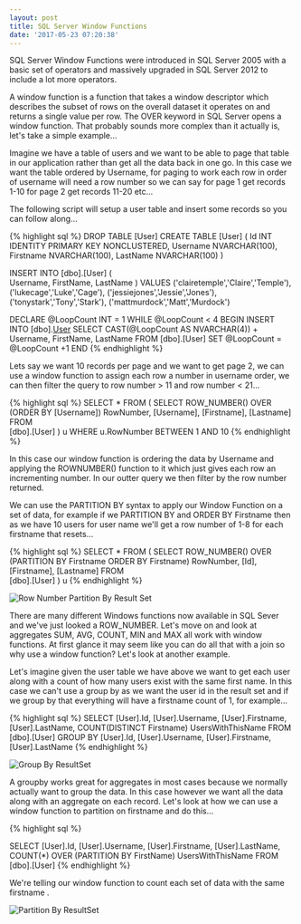 ```yaml
---
layout: post
title: SQL Server Window Functions
date: '2017-05-23 07:20:38'
---
```

SQL Server Window Functions were introduced in SQL Server 2005 with a basic set of operators and massively upgraded in SQL Server 2012 to include a lot more operators.

A window function is a function that takes a window descriptor which describes the subset of rows on the overall dataset it operates on and returns a single value per row. The OVER keyword in SQL Server opens a window function. That probably sounds more complex than it actually is, let's take a simple example...

Imagine we have a table of users and we want to be able to page that table in our application rather than get all the data back in one go. In this case we want the table ordered by Username, for paging to work each row in order of username will need a row number so we can say for page 1 get records 1-10 for page 2 get records 11-20 etc...

The following script will setup a user table and insert some records so you can follow along...

{% highlight sql %}
DROP TABLE [User]
CREATE TABLE [User]
(
    Id INT IDENTITY PRIMARY KEY NONCLUSTERED,
    Username NVARCHAR(100),
    Firstname NVARCHAR(100),
    LastName NVARCHAR(100)
)

INSERT INTO [dbo].[User]
    ( 	
    Username,
    FirstName,
    LastName
	)
VALUES
    ('clairetemple','Claire','Temple'),
    ('lukecage','Luke','Cage'),
    ('jessiejones','Jessie','Jones'),
    ('tonystark','Tony','Stark'),
    ('mattmurdock','Matt','Murdock')

DECLARE @LoopCount INT = 1
WHILE @LoopCount < 4
    BEGIN
    INSERT INTO [dbo].[User](Username,FirstName,LastName)
    SELECT 
        CAST(@LoopCount AS NVARCHAR(4)) + Username,
        FirstName,
        LastName 
    FROM [dbo].[User]
    SET @LoopCount = @LoopCount +1
    END
{% endhighlight %}

Lets say we want 10 records per page and we want to get page 2, we can use a window function to assign each row a number in username order, we can then filter the query to row number > 11 and row number < 21...

{% highlight sql %}
SELECT * FROM 
    (
    SELECT
        ROW_NUMBER() OVER (ORDER BY [Username]) RowNumber,
        [Username],
        [Firstname],
        [Lastname]
    FROM 	
        [dbo].[User]
    ) u
WHERE 
    u.RowNumber BETWEEN 1 AND 10
{% endhighlight %}

In this case our window function is ordering the data by Username and applying the ROWNUMBER() function to it which just gives each row an incrementing number. In our outter query we then filter by the row number returned.

We can use the PARTITION BY syntax to apply our Window Function on a set of data, for example if we PARTITION BY and ORDER BY Firstname then as we have 10 users for user name we'll get a row number of 1-8 for each firstname that resets...

{% highlight sql %}
SELECT * FROM 
    (
    SELECT
        ROW_NUMBER() OVER (PARTITION BY Firstname ORDER BY Firstname) RowNumber,
        [Id],
        [Firstname],
        [Lastname]
    FROM 	
        [dbo].[User]
    ) u
{% endhighlight %}

![Row Number Partition By Result Set]({{site.url}}/content/images/2017-window-functions/rownumber-partition.JPG)

There are many different Windows functions now available in SQL Sever and we've just looked a ROW_NUMBER. Let's move on and look at aggregates SUM, AVG, COUNT, MIN and MAX all work with window functions. At first glance it may seem like you can do all that with a join so why use a window function? Let's look at another example.

Let's imagine given the user table we have above we want to get each user along with a count of how many users exist with the same first name. In this case we can't use a group by as we want the user id in the result set and if we group by that everything will have a firstname count of 1, for example...

{% highlight sql %}
SELECT
    [User].Id,
    [User].Username,
    [User].Firstname,
    [User].LastName,
    COUNT(DISTINCT Firstname) UsersWithThisName
FROM
    [dbo].[User]
GROUP BY
    [User].Id,
    [User].Username,
    [User].Firstname,
    [User].LastName
{% endhighlight %}

![Group By ResultSet]({{site.url}}/content/images/2017-window-functions/groupby.JPG)

A groupby works great for aggregates in most cases because we normally actually want to group the data. In this case however we want all the data along with an aggregate on each record. Let's look at how we can use a window function to partition on firstname and do this...

{% highlight sql %}

SELECT
    [User].Id,
    [User].Username,
    [User].Firstname,
    [User].LastName,
    COUNT(*) OVER (PARTITION BY FirstName) UsersWithThisName
FROM
    [dbo].[User]
{% endhighlight %}

We're telling our window function to count each set of data with the same firstname .

![Partition By ResultSet]({{site.url}}/content/images/2017-window-functions/partitionby.JPG)